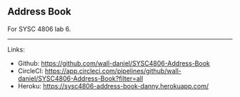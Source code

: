 Address Book
---------------------------
For SYSC 4806 lab 6.

---------------------------
Links:
- Github: https://github.com/wall-daniel/SYSC4806-Address-Book
- CircleCI: https://app.circleci.com/pipelines/github/wall-daniel/SYSC4806-Address-Book?filter=all
- Heroku: https://sysc4806-address-book-danny.herokuapp.com/